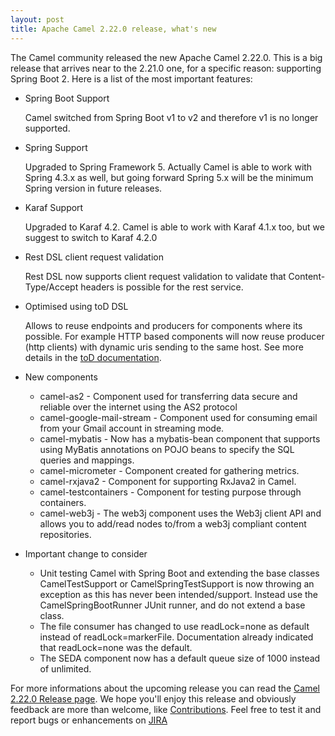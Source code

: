 ```yaml
---
layout: post
title: Apache Camel 2.22.0 release, what's new
---
```


The Camel community released the new Apache Camel 2.22.0. This is a big release that arrives near to the 2.21.0 one, for a specific reason: supporting Spring Boot 2.
Here is a list of the most important features:

- Spring Boot Support

	Camel switched from Spring Boot v1 to v2 and therefore v1 is no longer supported.

- Spring Support

	Upgraded to Spring Framework 5. Actually Camel is able to work with Spring 4.3.x as well, but going forward Spring 5.x will be the minimum Spring version in future releases. 

- Karaf Support

	Upgraded to Karaf 4.2. Camel is able to work with Karaf 4.1.x too, but we suggest to switch to Karaf 4.2.0

- Rest DSL client request validation

	Rest DSL now supports client request validation to validate that Content-Type/Accept headers is possible for the rest service.

- Optimised using toD DSL

	Allows to reuse endpoints and producers for components where its possible. For example HTTP based components will now reuse producer (http clients) with dynamic uris sending to the same host. See more details in the [toD documentation](https://github.com/apache/camel/blob/master/camel-core/src/main/docs/eips/toD-eip.adoc).

- New components

  - camel-as2 - Component used for transferring data secure and reliable over the internet using the AS2 protocol
  - camel-google-mail-stream - Component used for consuming email from your Gmail account in streaming mode.
  - camel-mybatis - Now has a mybatis-bean component that supports using MyBatis annotations on POJO beans to specify the SQL queries and mappings.
  - camel-micrometer - Component created for gathering metrics.
  - camel-rxjava2 - Component for supporting RxJava2 in Camel.
  - camel-testcontainers - Component for testing purpose through containers. 
  - camel-web3j - The web3j component uses the Web3j client API and allows you to add/read nodes to/from a web3j compliant content repositories.

- Important change to consider

  - Unit testing Camel with Spring Boot and extending the base classes CamelTestSupport or CamelSpringTestSupport is now throwing an exception as this has never been intended/support. Instead use the CamelSpringBootRunner JUnit runner, and do not extend a base class.
  - The file consumer has changed to use readLock=none as default instead of readLock=markerFile. Documentation already indicated that readLock=none was the default.
  - The SEDA component now has a default queue size of 1000 instead of unlimited. 

For more informations about the upcoming release you can read the [Camel 2.22.0 Release page](http://camel.apache.org/camel-2220-release.html). We hope you'll enjoy this release and obviously feedback are more than welcome, like [Contributions](http://camel.apache.org/contributing.html). Feel free to test it and report bugs or enhancements on [JIRA](https://issues.apache.org/jira/projects/CAMEL/issues)

